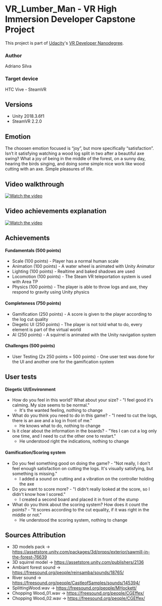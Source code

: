 # VR_Lumber_Man - VR High Immersion Developer Capstone Project

This project is part of [Udacity](https://www.udacity.com "Udacity - Be in demand")'s [VR Developer Nanodegree](https://www.udacity.com/course/vr-developer-nanodegree--nd017).

### Author 
Adriano Silva

### Target device 
HTC Vive - SteamVR

## Versions
- Unity 2018.3.6f1
- SteamVR 2.2.0

## Emotion
The choosen emotion focused is “joy”, but more specifically “satisfaction”. Isn’t it satisfying watching a wood log split in two after a beautiful axe swing? What a joy of being in the middle of the forest, on a sunny day, hearing the birds singing, and doing some simple nice work like wood cutting with an axe. Simple pleasures of life.

## Video walkthrough
[![Watch the video](https://img.youtube.com/vi/l4frHwWYIhQ/hqdefault.jpg)](https://youtu.be/l4frHwWYIhQ)

## Video achievements explanation
[![Watch the video](https://img.youtube.com/vi/gbH4hDiQ72Y/hqdefault.jpg)](https://youtu.be/gbH4hDiQ72Y)

## Achievements
#### Fundamentals (500 points)
* Scale (100 points) - Player has a normal human scale
* Animation (100 points) - A water wheel is animated with Unity Animator
* Lighting (100 points) - Realtime and baked shadows are used
* Locomotion (100 points) - The Steam VR teleportation system is used with Area TP
* Physics (100 points) - The player is able to throw logs and axe, they respond to gravity using Unity physics

#### Completeness (750 points)
* Gamification (250 points) - A score is given to the player according to the log cut quality
* Diegetic UI (250 points) - The player is not told what to do, every element is part of the virtual world
* AI (250 points) - A squirrel is animated with the Unity navigation system

#### Challenges (500 points)
* User Testing (2x 250 points = 500 points) - One user test was done for the UI and another one for the gamification system

## User tests 
#### Diegetic UI/Environment
* How do you feel in this world? What about your size? - "I feel good it's calming. My size seems to be normal."
	- It's the wanted feeling, nothing to change
* What do you think you need to do in this game? - "I need to cut the logs, there is an axe and a log in front of me."
	- He knows what to do, nothing to change
* Is it clear about the information in the boards? - "Yes I can cut a log only one time, and I need to cut the other one to restart."
	- He understood right the indications, nothing to change

#### Gamification/Scoring system
* Do you feel something good on doing the game? - "Not really, I don't feel enough satisfaction on cutting the logs. It's visually satisfying, but something is missing."
	- I added a sound on cutting and a vibration on the controller holding the axe
* Do you want to score more? - "I didn't really looked at the score, so I didn't know how I scored."
	- I created a second board and placed it in front of the stump
* What do you think about the scoring system? How does it count the points? - "It scores according to the cut equality, if it was right in the middle or not."
	- He understood the scoring system, nothing to change

## Sources Attribution
* 3D models pack -> https://assetstore.unity.com/packages/3d/props/exterior/sawmill-in-the-forest-76639
* 3D squirrel model -> https://assetstore.unity.com/publishers/2136
* Ambiant forest sound -> https://freesound.org/people/reinsamba/sounds/18765/
* River sound -> https://freesound.org/people/CastleofSamples/sounds/145394/
* SplittingWood.wav -> https://freesound.org/people/MHockett/
* Chopping Wood_01.wav -> https://freesound.org/people/CGEffex/
* Chopping Wood_02.wav -> https://freesound.org/people/CGEffex/
